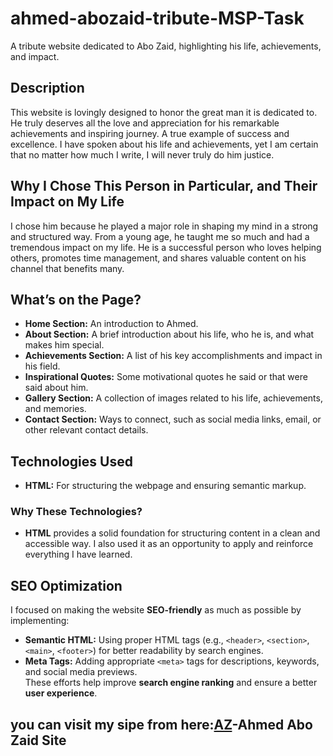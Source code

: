 # ahmed-abozaid-tribute-MSP-Task
A tribute website dedicated to Abo Zaid, highlighting his life, achievements, and impact.
## Description
This website is lovingly designed to honor the great man it is dedicated to. He truly deserves all the love and appreciation for his remarkable achievements and inspiring journey. A true example of success and excellence. I have spoken about his life and achievements, yet I am certain that no matter how much I write, I will never truly do him justice.

## Why I Chose This Person in Particular, and Their Impact on My Life
I chose him because he played a major role in shaping my mind in a strong and structured way. From a young age, he taught me so much and had a tremendous impact on my life. He is a successful person who loves helping others, promotes time management, and shares valuable content on his channel that benefits many.
## What’s on the Page?

- **Home Section:** An introduction to Ahmed.  
- **About Section:** A brief introduction about his life, who he is, and what makes him special.  
- **Achievements Section:** A list of his key accomplishments and impact in his field.  
- **Inspirational Quotes:** Some motivational quotes he said or that were said about him.  
- **Gallery Section:** A collection of images related to his life, achievements, and memories.  
- **Contact Section:** Ways to connect, such as social media links, email, or other relevant contact details.  
## Technologies Used

- **HTML:** For structuring the webpage and ensuring semantic markup.
### Why These Technologies?  

- **HTML** provides a solid foundation for structuring content in a clean and accessible way. I also used it as an opportunity to apply and reinforce everything I have learned.  

## SEO Optimization  

I focused on making the website **SEO-friendly** as much as possible by implementing:  
- **Semantic HTML:** Using proper HTML tags (e.g., `<header>`, `<section>`, `<main>`, `<footer>`) for better readability by search engines.  
- **Meta Tags:** Adding appropriate `<meta>` tags for descriptions, keywords, and social media previews.  
These efforts help improve **search engine ranking** and ensure a better **user experience**.  
 
## you can visit my sipe from here:[AZ](https://gehad-abdulaziz.github.io/ahmed-abozaid-tribute-MSP-Task/index.html)-Ahmed Abo Zaid Site
